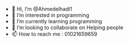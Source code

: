 - 👋 Hi, I’m @Ahmedelhadi1
- 👀 I’m interested in programming 
- 🌱 I’m currently learning programming 
- 💞️ I’m looking to collaborate on Helping people
- 📫 How to reach me : 01021659659

<!---
Ahmedelhadi1/Ahmedelhadi1 is a ✨ special ✨ repository because its `README.md` (this file) appears on your GitHub profile.
You can click the Preview link to take a look at your changes.
--->
